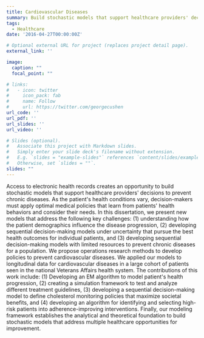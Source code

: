 ```yaml
---
title: Cardiovascular Diseases
summary: Build stochastic models that support healthcare providers' decisions to prevent chronic diseases
tags:
  - Healthcare
date: '2016-04-27T00:00:00Z'

# Optional external URL for project (replaces project detail page).
external_link: ''

image:
  caption: ""
  focal_point: ""

# links:
#   - icon: twitter
#     icon_pack: fab
#     name: Follow
#     url: https://twitter.com/georgecushen
url_code: ''
url_pdf: ''
url_slides: ''
url_video: ''

# Slides (optional).
#   Associate this project with Markdown slides.
#   Simply enter your slide deck's filename without extension.
#   E.g. `slides = "example-slides"` references `content/slides/example-slides.md`.
#   Otherwise, set `slides = ""`.
slides: ""
---
```


Access to electronic health records creates an opportunity to build stochastic models that support healthcare providers' decisions to prevent chronic diseases. As the patient's health conditions vary, decision-makers must apply optimal medical policies that learn from patients' health behaviors and consider their needs. In this dissertation, we present new models that address the following key challenges: (1) understanding how the patient demographics influence the disease progression, (2) developing sequential decision-making models under uncertainty that pursue the best health outcomes for individual patients, and (3) developing sequential decision-making models with limited resources to prevent chronic diseases for a population. We propose operations research methods to develop policies to prevent cardiovascular diseases. We applied our models to longitudinal data for cardiovascular diseases in a large cohort of patients seen in the national Veterans Affairs health system. The contributions of this work include: (1) Developing an EM algorithm to model patient's health progression, (2) creating a simulation framework to test and analyze different treatment guidelines, (3) developing a sequential decision-making model to define cholesterol monitoring policies that maximize societal benefits, and (4) developing an algorithm for identifying and selecting high-risk patients into adherence-improving interventions. Finally, our modeling framework establishes the analytical and theoretical foundation to build stochastic models that address multiple healthcare opportunities for improvement.
